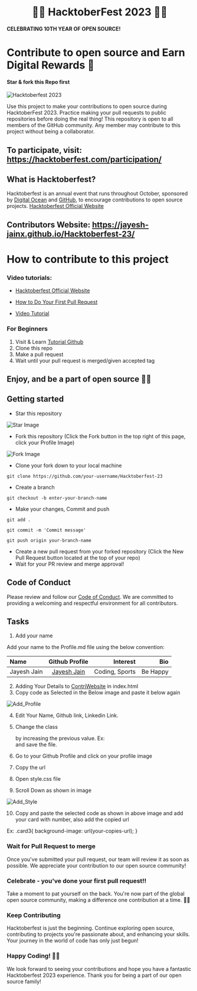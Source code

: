 <div align="center"> <h1> 💛🎯 HacktoberFest 2023 💛🎯 </h1> </div>

#### CELEBRATING 10TH YEAR OF OPEN SOURCE!
# Contribute to open source and Earn Digital Rewards 🚀
#### Star & fork this Repo first 
![Hacktoberfest 2023](https://github.com/Jayesh-JainX/Hacktoberfest-23/assets/103871719/d4cd3c0d-3210-434c-b3cf-4dc45f04065c)


Use this project to make your contributions to open source during HacktoberFest 2023. Practice making your pull requests to public repositories before doing the real thing! 
This repository is open to all members of the GitHub community. Any member may contribute to this project without being a collaborator.

## To participate, visit: https://hacktoberfest.com/participation/


## What is Hacktoberfest?
Hacktoberfest is an annual event that runs throughout October, sponsored by [Digital Ocean](https://hacktoberfest.digitalocean.com/) and [GitHub](https://github.com/blog/2433-celebrate-open-source-this-october-with-hacktoberfest), to encourage contributions to open source projects.
[Hacktoberfest Official Website](https://hacktoberfest.com/)
## Contributors Website: https://jayesh-jainx.github.io/Hacktoberfest-23/
# How to contribute to this project
### Video tutorials:
- [Hacktoberfest Official Website](https://hacktoberfest.com/)

- [How to Do Your First Pull Request](https://hacktoberfest.com/participation/#beginner-resources)
- [Video Tutorial](https://www.youtube.com/)

### For Beginners
1) Visit & Learn   [Tutorial Github](https://www.youtube.com/watch?v=RGOj5yH7evk)
2) Clone this repo
3) Make a pull request
4) Wait until your pull request is merged/given accepted tag

## Enjoy, and be a part of open source 🚀🥳

## Getting started

* Star this repository

![Star Image](https://github.com/Jayesh-JainX/Hacktoberfest-23/assets/103871719/42306c3d-0dba-4bf1-b378-2afb39989ee3)

* Fork this repository (Click the Fork button in the top right of this page, click your Profile Image)

![Fork Image](https://github.com/Jayesh-JainX/Hacktoberfest-23/assets/103871719/dcd3d8eb-7563-4ab6-8371-ee39bf551786)

* Clone your fork down to your local machine
```
git clone https://github.com/your-username/Hacktoberfest-23
```

* Create a branch

```
git checkout -b enter-your-branch-name
```

* Make your changes, Commit and push
```
git add .
```
```
git commit -m 'Commit message'
```
```
git push origin your-branch-name
```

* Create a new pull request from your forked repository (Click the New Pull Request button located at the top of your repo)
* Wait for your PR review and merge approval!

## Code of Conduct
Please review and follow our [Code of Conduct](/CONTRIBUTING.md). We are committed to providing a welcoming and respectful environment for all contributors.

## Tasks

1. Add your name

Add your name to the Profile.md file using the below convention:


| Name             |                   Github Profile                   |      Interest       |                       Bio |
| :--------------- | :------------------------------------------------: | ------------------: | ------------------------: |
|Jayesh Jain|[Jayesh Jain](https://github.com/jayesh-JainX/) | Coding, Sports | Be Happy |

2. Adding Your Details to [ContriWebsite](https://jayesh-jainx.github.io/Hacktoberfest-23/) in index.html 
3. Copy code as Selected in the Below image and paste it below again

![Add_Profile](https://github.com/Jayesh-JainX/Hacktoberfest-23/assets/103871719/90b86170-d82d-4aa8-8d1c-e4abd8d51218)


4. Edit Your Name, Github link, Linkedin Link.

5. Change the class <div class="card_img card3"> by increasing the previous value.
Ex: <div class="card_img card3"> and save the file.

6. Go to your Github Profile and click on your profile image
7. Copy the url
8. Open style.css file
9. Scroll Down as shown in image

![Add_Style](https://github.com/Jayesh-JainX/Hacktoberfest-23/assets/103871719/f83b264e-097e-4a46-a1f8-23ab5e0e3452)


10. Copy and paste the selected code as shown in above image and add your card with number, also add the copied url

Ex: .card3{
  background-image: url(your-copies-url);
}

### Wait for Pull Request to merge
Once you've submitted your pull request, our team will review it as soon as possible. We appreciate your contribution to our open source community!

### Celebrate - you've done your first pull request!!
Take a moment to pat yourself on the back. You're now part of the global open source community, making a difference one contribution at a time. 🎉✨

### Keep Contributing
Hacktoberfest is just the beginning. Continue exploring open source, contributing to projects you're passionate about, and enhancing your skills. Your journey in the world of code has only just begun!

### Happy Coding! 🚀🥳
We look forward to seeing your contributions and hope you have a fantastic Hacktoberfest 2023 experience. Thank you for being a part of our open source family!
